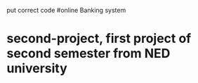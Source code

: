 put correct code #online Banking system
# second-project, first project of second semester from NED university
